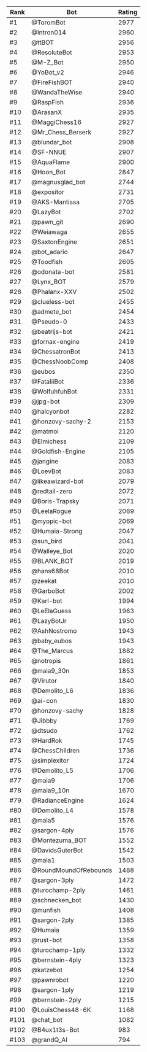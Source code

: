 Rank|Bot|Rating
---|---|---
#1|@ToromBot|2977
#2|@Intron014|2960
#3|@ttBOT|2956
#4|@ResoluteBot|2953
#5|@M-Z_Bot|2950
#6|@YoBot_v2|2946
#7|@FireFishBOT|2940
#8|@WandaTheWise|2940
#9|@RaspFish|2936
#10|@ArasanX|2935
#11|@MaggiChess16|2927
#12|@Mr_Chess_Berserk|2927
#13|@blundar_bot|2908
#14|@SF-NNUE|2907
#15|@AquaFlame|2900
#16|@Hoon_Bot|2847
#17|@magnusglad_bot|2744
#18|@expositor|2731
#19|@AKS-Mantissa|2705
#20|@LazyBot|2702
#21|@pawn_git|2690
#22|@Weiawaga|2655
#23|@SaxtonEngine|2651
#24|@bot_adario|2647
#25|@Toodfish|2605
#26|@odonata-bot|2581
#27|@Lynx_BOT|2579
#28|@Phalanx-XXV|2502
#29|@clueless-bot|2455
#30|@admete_bot|2454
#31|@Pseudo-0|2433
#32|@beatrijs-bot|2421
#33|@fornax-engine|2419
#34|@ChessatronBot|2413
#35|@ChessNoobComp|2408
#36|@eubos|2350
#37|@FataliiBot|2336
#38|@WolfuhfuhBot|2331
#39|@jpg-bot|2309
#40|@halcyonbot|2282
#41|@honzovy-sachy-2|2153
#42|@matmoi|2120
#43|@Elmichess|2109
#44|@Goldfish-Engine|2105
#45|@jangine|2083
#46|@LoevBot|2083
#47|@likeawizard-bot|2079
#48|@redtail-zero|2072
#49|@Boris-Trapsky|2071
#50|@LeelaRogue|2069
#51|@myopic-bot|2069
#52|@Humaia-Strong|2047
#53|@sun_bird|2041
#54|@Walleye_Bot|2020
#55|@BLANK_BOT|2019
#56|@hans68Bot|2010
#57|@zeekat|2010
#58|@GarboBot|2002
#59|@Karl-bot|1994
#60|@LeElaGuess|1963
#61|@LazyBotJr|1950
#62|@AshNostromo|1943
#63|@baby_eubos|1943
#64|@The_Marcus|1882
#65|@notropis|1861
#66|@maia9_30n|1853
#67|@Virutor|1840
#68|@Demolito_L6|1836
#69|@ai-con|1830
#70|@honzovy-sachy|1828
#71|@Jibbby|1769
#72|@dtsudo|1762
#73|@HardRok|1745
#74|@ChessChildren|1736
#75|@simplexitor|1724
#76|@Demolito_L5|1706
#77|@maia9|1706
#78|@maia9_10n|1670
#79|@RadianceEngine|1624
#80|@Demolito_L4|1578
#81|@maia5|1576
#82|@sargon-4ply|1576
#83|@Montezuma_BOT|1552
#84|@DavidsGuterBot|1542
#85|@maia1|1503
#86|@RoundMoundOfRebounds|1488
#87|@sargon-3ply|1472
#88|@turochamp-2ply|1461
#89|@schnecken_bot|1430
#90|@munfish|1408
#91|@sargon-2ply|1385
#92|@Humaia|1359
#93|@rust-bot|1358
#94|@turochamp-1ply|1332
#95|@bernstein-4ply|1323
#96|@katzebot|1254
#97|@pawnrobot|1220
#98|@sargon-1ply|1219
#99|@bernstein-2ply|1215
#100|@LouisChess48-6K|1168
#101|@chat_bot|1082
#102|@B4ux1t3s-Bot|983
#103|@grandQ_AI|794
